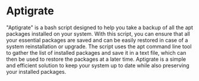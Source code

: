 # Aptigrate
"Aptigrate" is a bash script designed to help you take a backup of all the apt packages installed on your system. With this script, you can ensure that all your essential packages are saved and can be easily restored in case of a system reinstallation or upgrade. The script uses the apt command line tool to gather the list of installed packages and save it in a text file, which can then be used to restore the packages at a later time. Aptigrate is a simple and efficient solution to keep your system up to date while also preserving your installed packages.
